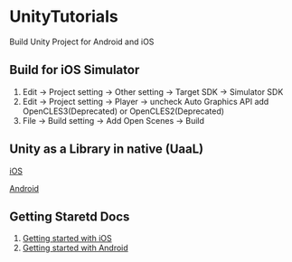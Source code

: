 # UnityTutorials
Build Unity Project for Android and iOS


## Build for iOS Simulator

1. Edit -> Project setting -> Other setting -> Target SDK -> Simulator SDK
2. Edit -> Project setting -> Player -> uncheck Auto Graphics API add OpenCLES3(Deprecated) or OpenCLES2(Deprecated)
3. File -> Build setting -> Add Open Scenes -> Build 

## Unity as a Library in native (UaaL)

[iOS](https://forum.unity.com/threads/integration-unity-as-a-library-in-native-ios-app.685219/)

[Android](https://forum.unity.com/threads/integration-unity-as-a-library-in-native-android-app.685240/)

## Getting Staretd Docs

 1. [Getting started with iOS](https://docs.unity3d.com/Manual/iphone-GettingStarted.html)
 2. [Getting started with Android](https://docs.unity3d.com/Manual/android-GettingStarted.html)